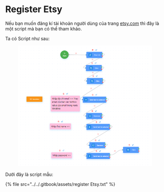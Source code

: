 # Register Etsy

Nếu bạn muốn đăng kí tài khoản người dùng của trang [etsy.com](https://www.etsy.com/) thì đây là một script mà bạn có thể tham khảo.

Ta có Script như sau:&#x20;

<figure><img src="../../.gitbook/assets/image (1) (1) (1) (1) (1) (1) (1) (1) (1) (1) (1) (1) (1) (1) (1) (1) (1) (1) (1) (1) (1) (1) (1) (1) (1) (1) (1) (1) (1).png" alt=""><figcaption></figcaption></figure>



Dưới đây là script mẫu:

{% file src="../../.gitbook/assets/register Etsy.txt" %}

